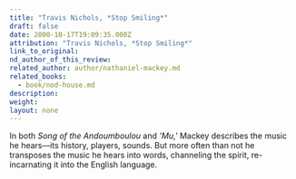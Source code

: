 ```yaml
---
title: "Travis Nichols, *Stop Smiling*"
draft: false
date: 2000-10-17T19:09:35.000Z
attribution: "Travis Nichols, *Stop Smiling*"
link_to_original:
nd_author_of_this_review:
related_author: author/nathaniel-mackey.md
related_books:
  - book/nod-house.md
description:
weight:
layout: none
---
```

In both *Song of the Andoumboulou* and *'Mu,'* Mackey describes the music he hears––its history, players, sounds. But more often than not he transposes the music he hears into words, channeling the spirit, re-incarnating it into the English language.

